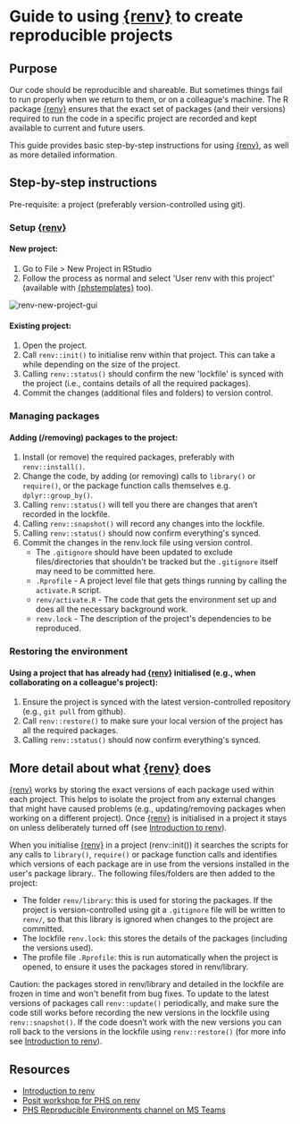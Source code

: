# Guide to using [{renv}](https://rstudio.github.io/renv/) to create reproducible projects

## Purpose

Our code should be reproducible and shareable. But sometimes things fail to run properly when we return to them, or on a colleague's machine. The R package [{renv}](https://rstudio.github.io/renv/) ensures that the exact set of packages (and their versions) required to run the code in a specific project are recorded and kept available to current and future users. 

This guide provides basic step-by-step instructions for using [{renv}](https://rstudio.github.io/renv/), as well as more detailed information. 

## Step-by-step instructions

Pre-requisite: a project (preferably version-controlled using git).

### Setup [{renv}](https://rstudio.github.io/renv/)

#### New project:

1. Go to File > New Project in RStudio
2. Follow the process as normal and select 'User renv with this project' (available with [{phstemplates}](https://github.com/Public-Health-Scotland/phstemplates) too).

![renv-new-project-gui](https://github.com/Public-Health-Scotland/technical-docs/assets/33964310/8442d13f-da12-4b3b-91d7-925faae615f9)

#### Existing project:
1.	Open the project.
2.	Call `renv::init()` to initialise renv within that project. This can take a while depending on the size of the project.
3.	Calling `renv::status()` should confirm the new 'lockfile' is synced with the project (i.e., contains details of all the required packages).
4.	Commit the changes (additional files and folders) to version control.

### Managing packages

#### Adding (/removing) packages to the project:
1.	Install (or remove) the required packages, preferably with `renv::install()`. 
2.	Change the code, by adding (or removing) calls to `library()` or `require()`, or the package function calls themselves e.g. `dplyr::group_by()`.
3.	Calling `renv::status()` will tell you there are changes that aren’t recorded in the lockfile.
4.	Calling `renv::snapshot()` will record any changes into the lockfile.
5.	Calling `renv::status()` should now confirm everything's synced. 
6.	Commit the changes in the renv.lock file using version control.
    * The `.gitignore` should have been updated to exclude files/directories that shouldn't be tracked but the `.gitignore` itself may need to be committed here.
    * `.Rprofile` - A project level file that gets things running by calling the `activate.R` script.
    * `renv/activate.R` - The code that gets the environment set up and does all the necessary background work.
    * `renv.lock` - The description of the project's dependencies to be reproduced. 

### Restoring the environment

#### Using a project that has already had [{renv}](https://rstudio.github.io/renv/) initialised (e.g., when collaborating on a colleague's project):
1.	Ensure the project is synced with the latest version-controlled repository (e.g., `git pull` from github).
2.	Call `renv::restore()` to make sure your local version of the project has all the required packages.
3.	Calling `renv::status()` should now confirm everything's synced. 

## More detail about what [{renv}](https://rstudio.github.io/renv/) does

[{renv}](https://rstudio.github.io/renv/) works by storing the exact versions of each package used within each project. This helps to isolate the project from any external changes that might have caused problems (e.g., updating/removing packages when working on a different project). Once [{renv}](https://rstudio.github.io/renv/) is initialised in a project it stays on unless deliberately turned off (see [Introduction to renv](https://rstudio.github.io/renv/articles/renv.html)). 

When you initialise [{renv}](https://rstudio.github.io/renv/) in a project (renv::init()) it searches the scripts for any calls to `library()`, `require()` or package function calls and identifies which versions of each package are in use from the versions installed in the user's package library.. The following files/folders are then added to the project:
* The folder `renv/library`: this is used for storing the packages. If the project is version-controlled using git a `.gitignore` file will be written to `renv/`, so that this library is ignored when changes to the project are committed.  
* The lockfile `renv.lock`: this stores the details of the packages (including the versions used). 
* The profile file `.Rprofile`: this is run automatically when the project is opened, to ensure it uses the packages stored in renv/library.

Caution: the packages stored in renv/library and detailed in the lockfile are frozen in time and won't benefit from bug fixes. To update to the latest versions of packages call `renv::update()` periodically, and make sure the code still works before recording the new versions in the lockfile using `renv::snapshot()`. If the code doesn’t work with the new versions you can roll back to the versions in the lockfile using `renv::restore()` (for more info see [Introduction to renv](https://rstudio.github.io/renv/articles/renv.html)). 

## Resources

* [Introduction to renv](https://rstudio.github.io/renv/articles/renv.html)
* [Posit workshop for PHS on renv](https://positpbc.zoom.us/rec/play/n8-spO05R8p9vp8dqJ9GxH_Zr8mk7IMvsiX3menvnbXEXmJOXK5mOA-HPMxEFQPJvh6bTkvhaK6_oHWT.e--Z8hkQVR5coU-F?continueMode=true&pwd=MjxDT7xc_SQJM8HkKz4ffvPvm0mU4s74&_x_zm_rtaid=7GmfdwjkRvidhayMImvvYQ.1680787485091.7d8be92495688fceb3b55c4b0f603018&_x_zm_rhtaid=747)
* [PHS Reproducible Environments channel on MS Teams](https://teams.microsoft.com/l/channel/19%3Aa786ffd4a70d4941b87f023942d21b6a%40thread.tacv2/Reproducible%20Environments?groupId=ec4250f9-b70a-4f32-9372-a232ccb4f713&tenantId=)
